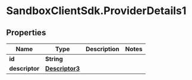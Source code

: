 # SandboxClientSdk.ProviderDetails1

## Properties
Name | Type | Description | Notes
------------ | ------------- | ------------- | -------------
**id** | **String** |  | 
**descriptor** | [**Descriptor3**](Descriptor3.md) |  | 
